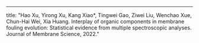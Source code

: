 ---
title: "Hao Xu, Yirong Xu, Kang Xiao*, Tingwei Gao, Ziwei Liu, Wenchao Xue, Chun-Hai Wei, Xia Huang. Interplay of organic components in membrane fouling evolution: Statistical evidence from multiple spectroscopic analyses. Journal of Membrane Science, 2022."
